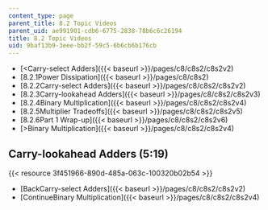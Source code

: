 ```yaml
---
content_type: page
parent_title: 8.2 Topic Videos
parent_uid: ae991901-cdb6-6775-2838-78b6c6c26194
title: 8.2 Topic Videos
uid: 9baf13b9-3eee-bb2f-59c5-6b6cb6b176cb
---
```


*   [\<Carry-select Adders]({{< baseurl >}}/pages/c8/c8s2/c8s2v2)
*   [8.2.1Power Dissipation]({{< baseurl >}}/pages/c8/c8s2)
*   [8.2.2Carry-select Adders]({{< baseurl >}}/pages/c8/c8s2/c8s2v2)
*   [8.2.3Carry-lookahead Adders]({{< baseurl >}}/pages/c8/c8s2/c8s2v3)
*   [8.2.4Binary Multiplication]({{< baseurl >}}/pages/c8/c8s2/c8s2v4)
*   [8.2.5Multiplier Tradeoffs]({{< baseurl >}}/pages/c8/c8s2/c8s2v5)
*   [8.2.6Part 1 Wrap-up]({{< baseurl >}}/pages/c8/c8s2/c8s2v6)
*   [\>Binary Multiplication]({{< baseurl >}}/pages/c8/c8s2/c8s2v4)

Carry-lookahead Adders (5:19)
-----------------------------

{{< resource 3f451966-890d-485a-063c-100320b02b54 >}}

*   [BackCarry-select Adders]({{< baseurl >}}/pages/c8/c8s2/c8s2v2)
*   [ContinueBinary Multiplication]({{< baseurl >}}/pages/c8/c8s2/c8s2v4)